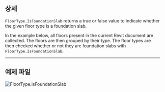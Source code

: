 ## 상세
`FloorType.IsFoundationSlab` returns a true or false value to indicate whether the given floor type is a foundation slab.

In the example below, all floors present in the current Revit document are collected. The floors are then grouped by their type. The floor types are then checked whether or not they are foundation slabs with `FloorType.IsFoundationSlab`.
___
## 예제 파일

![FloorType.IsFoundationSlab](./Revit.Elements.FloorType.IsFoundationSlab_img.jpg)
